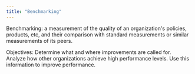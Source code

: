 ```yaml
---
title: "Benchmarking"
---
```

Benchmarking: a measurement of the quality of an organization's policies, products, etc, and their comparison with standard measurements or similar measurements of its peers.

Objectives: 
Determine what and where improvements are called for.
Analyze how other organizations achieve high performance levels.
Use this information to improve performance.


